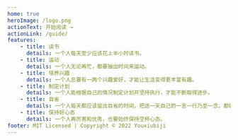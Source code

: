 ```yaml
---
home: true
heroImage: /logo.png
actionText: 开始阅读 →
actionLink: /guide/
features:
    - title: 读书
      details: 一个人每天至少应该花上半小时读书。
    - title: 运动
      details: 一个人无论再忙，都要抽出时间来运动。
    - title: 培养兴趣
      details: 一个人总要有一两个兴趣爱好，才能让生活变得更丰富有趣。
    - title: 制定计划
      details: 一个人能根据自己的情况制定计划并坚持执行，才能不断取得进步。
    - title: 自省
      details: 一个人每天都应该留出自省的时间，把这一天自己的一言一行乃至一念，都做一个自我检讨。
    - title: 保持好心态
      details: 一个人再厉害和优秀，也要始终保持空杯心态。
footer: MIT Licensed | Copyright © 2022 Youxiubiji
---
```

